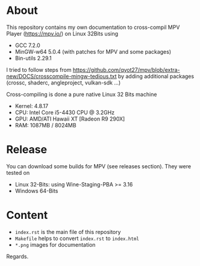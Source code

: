 About
=====

This repository contains my own documentation to cross-compil MPV Player
(<https://mpv.io/>) on Linux 32Bits using

-   GCC 7.2.0
-   MinGW-w64 5.0.4 (with patches for MPV and some packages)
-   Bin-utils 2.29.1

I tried to follow steps from https://github.com/qyot27/mpv/blob/extra-new/DOCS/crosscompile-mingw-tedious.txt by adding additional packages (crossc, shaderc, angleproject, vulkan-sdk ...)

Cross-compiling is done a pure native Linux 32 Bits machine

-   Kernel: 4.8.17
-   CPU: Intel Core i5-4430 CPU @ 3.2GHz
-   GPU: AMD/ATI Hawaii XT [Radeon R9 290X]
-   RAM: 1087MB / 8024MB

Release
=======
You can download some builds for MPV (see releases section).
They were tested on
- Linux 32-Bits: using Wine-Staging-PBA >= 3.16
- Windows 64-Bits

Content
=======

- `index.rst` is the main file of this repository
- `Makefile` helps to convert `index.rst` to `index.html`
- `*.png` images for documentation

Regards.


